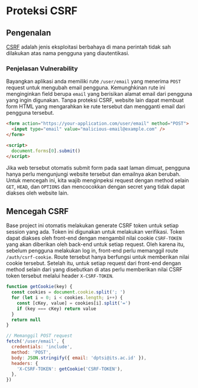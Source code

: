 # Proteksi CSRF

## Pengenalan

[CSRF](https://en.wikipedia.org/wiki/Cross-site_request_forgery) adalah jenis eksploitasi berbahaya di mana perintah tidak sah dilakukan atas nama pengguna yang diautentikasi.

### Penjelasan Vulnerability

Bayangkan aplikasi anda memiliki rute `/user/email` yang menerima `POST` request untuk mengubah email pengguna. Kemunghkinan rute ini menginginkan field berupa `email` yang berisikan alamat email dari pengguna yang ingin digunakan. Tanpa proteksi CSRF, website lain dapat membuat form HTML yang mengarahkan ke rute tersebut dan mengganti email dari pengguna tersebut.

```html
<form action="https://your-application.com/user/email" method="POST">
  <input type="email" value="malicious-email@example.com" />
</form>

<script>
  document.forms[0].submit()
</script>
```

Jika web tersebut otomatis submit form pada saat laman dimuat, pengguna hanya perlu mengunjungi website tersebut dan emailnya akan berubah. Untuk mencegah ini, kita wajib menginpeksi request dengan method selain `GET`, `HEAD`, dan `OPTIONS` dan mencocokkan dengan secret yang tidak dapat diakses oleh website lain.

## Mencegah CSRF

Base project ini otomatis melakukan generate CSRF token untuk setiap session yang ada. Token ini digunakan untuk melakukan verifikasi. Token dapat diakses oleh front-end dengan mengambil nilai cookie `CSRF-TOKEN` yang akan diberikan oleh back-end untuk setiap request. Oleh karena itu, sebelum pengguna melakukan log in, front-end perlu memanggil route `/auth/csrf-cookie`. Route tersebut hanya berfungsi untuk memberikan nilai cookie tersebut. Setelah itu, untuk setiap request dari front-end dengan method selain dari yang disebutkan di atas perlu memberikan nilai CSRF token tersebut melalui header `X-CSRF-TOKEN`.

```js
function getCookie(key) {
  const cookies = document.cookie.split('; ')
  for (let i = 0; i < cookies.length; i++) {
    const [cKey, value] = cookies[i].split('=')
    if (key === cKey) return value
  }
  return null
}

// Memanggil POST request
fetch('/user/email', {
  credentials: 'include',
  method: 'POST',
  body: JSON.stringify({ email: 'dptsi@its.ac.id' }),
  headers: {
    'X-CSRF-TOKEN': getCookie('CSRF-TOKEN'),
  },
})
```
